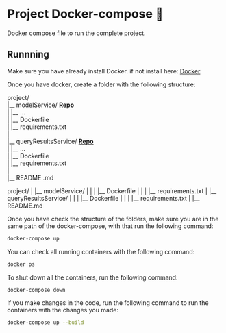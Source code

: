 
# Project Docker-compose 🐳
Docker compose file to run the complete project.

## Runnning
Make sure you have already install Docker.
if not install here:  [Docker](https://www.docker.com)

Once you have docker, create a folder with the following structure:

project/  
|__ modelService/ **[Repo](https://github.com/Proyecto-de-Grado-Brainy-Noise/modelService/tree/develop)**  
|   |__ ...  
|   |__ Dockerfile   
|   |__ requirements.txt   
|  
|__ queryResultsService/  **[Repo](https://github.com/Proyecto-de-Grado-Brainy-Noise/queryResultsService/tree/develop)**   
|   |__ ...  
|   |__ Dockerfile   
|   |__ requirements.txt   
|       
|__ README .md   


project/
|
|__ modelService/
|   |
|   |__ Dockerfile
|   |
|   |__ requirements.txt
|
|__ queryResultsService/
|   |
|   |__ Dockerfile
|   |
|   |__ requirements.txt
|
|__ README.md

Once you have check the structure of the folders, make sure you are in the same path of the docker-compose, with that run the following command:

```sh
docker-compose up
```

You can check all running containers with the following command:
```sh
docker ps
```

To shut down all the containers, run the following command:
```sh
docker-compose down
```
If you make changes in the code, run the following command to run the containers with the changes you made:

```sh
docker-compose up --build
```



